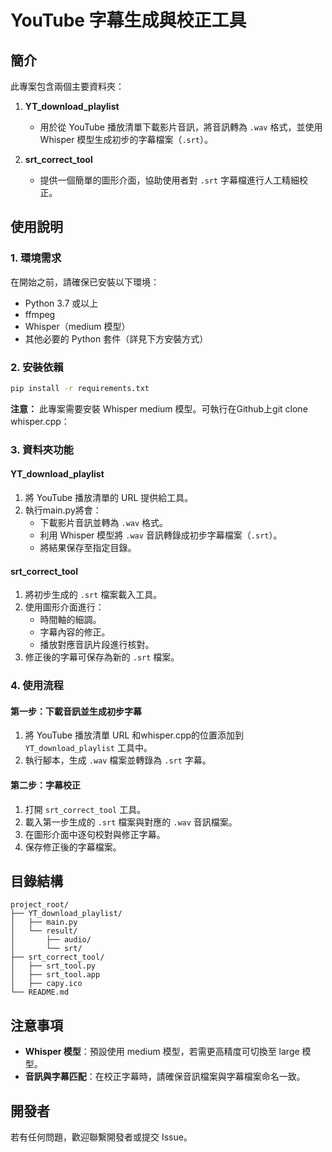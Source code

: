 # YouTube 字幕生成與校正工具

## 簡介
此專案包含兩個主要資料夾：

1. **YT_download_playlist**
   - 用於從 YouTube 播放清單下載影片音訊，將音訊轉為 `.wav` 格式，並使用 Whisper 模型生成初步的字幕檔案（`.srt`）。
   
2. **srt_correct_tool**
   - 提供一個簡單的圖形介面，協助使用者對 `.srt` 字幕檔進行人工精細校正。

## 使用說明

### 1. 環境需求
在開始之前，請確保已安裝以下環境：

- Python 3.7 或以上
- ffmpeg
- Whisper（medium 模型）
- 其他必要的 Python 套件（詳見下方安裝方式）

### 2. 安裝依賴

```bash
pip install -r requirements.txt
```

**注意：** 此專案需要安裝 Whisper medium 模型。可執行在Github上git clone whisper.cpp：

### 3. 資料夾功能

#### **YT_download_playlist**

1. 將 YouTube 播放清單的 URL 提供給工具。
2. 執行main.py將會：
   - 下載影片音訊並轉為 `.wav` 格式。
   - 利用 Whisper 模型將 `.wav` 音訊轉錄成初步字幕檔案（`.srt`）。
   - 將結果保存至指定目錄。

#### **srt_correct_tool**
1. 將初步生成的 `.srt` 檔案載入工具。
2. 使用圖形介面進行：
   - 時間軸的細調。
   - 字幕內容的修正。
   - 播放對應音訊片段進行核對。
3. 修正後的字幕可保存為新的 `.srt` 檔案。

### 4. 使用流程

#### 第一步：下載音訊並生成初步字幕
1. 將 YouTube 播放清單 URL 和whisper.cpp的位置添加到 `YT_download_playlist` 工具中。
2. 執行腳本，生成 `.wav` 檔案並轉錄為 `.srt` 字幕。

#### 第二步：字幕校正
1. 打開 `srt_correct_tool` 工具。
2. 載入第一步生成的 `.srt` 檔案與對應的 `.wav` 音訊檔案。
3. 在圖形介面中逐句校對與修正字幕。
4. 保存修正後的字幕檔案。

## 目錄結構
```
project_root/
├── YT_download_playlist/
│   ├── main.py
│   └── result/
│       ├── audio/
│       └── srt/
├── srt_correct_tool/
│   ├── srt_tool.py
│   ├── srt_tool.app
│   ├── capy.ico
└── README.md
```

## 注意事項
- **Whisper 模型**：預設使用 medium 模型，若需更高精度可切換至 large 模型。
- **音訊與字幕匹配**：在校正字幕時，請確保音訊檔案與字幕檔案命名一致。

## 開發者
若有任何問題，歡迎聯繫開發者或提交 Issue。
